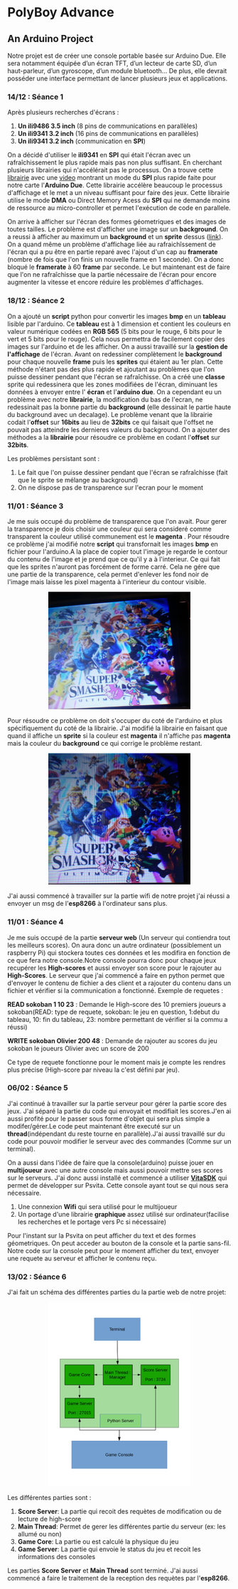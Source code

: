# PolyBoy Advance
## An Arduino Project
Notre projet est de créer une console portable basée sur Arduino Due. Elle sera notamment équipée d’un écran TFT, d’un lecteur de carte SD, d’un haut-parleur, d’un gyroscope, d’un module bluetooth… De plus, elle devrait posséder une interface permettant de lancer plusieurs jeux et applications.

### 14/12 : Séance 1
Après plusieurs recherches d'écrans :

1. **Un ili9486 3.5 inch** (8 pins de communications en parallèles)
2. **Un ili9341 3.2 inch** (16 pins de communications en parallèles)
3. **Un ili9341 3.2 inch** (communication en **SPI**)


On a décidé d'utiliser le **ili9341** en **SPI** qui était l'écran avec un rafraîchissement le plus rapide mais pas non plus suffisant. En cherchant plusieurs librairies qui n'accélérait pas le processus. On a trouve cette [librairie](https://github.com/marekburiak/ILI9341_due) avec une [video](https://www.youtube.com/watch?v=vnEwzN14BsU) montrant un mode du **SPI** plus rapide faite pour notre carte l'**Arduino Due**. Cette librairie accélère beaucoup le processus d'affichage et le met a un niveau suffisant pour faire des jeux. Cette librairie utilise le mode **DMA** ou Direct Memory Acess du **SPI** qui ne demande moins de ressource au micro-controller et permet l'exécution de code en parallele.

On arrive à afficher sur l'écran des formes géometriques et des images de toutes tailles. Le problème est d'afficher une image sur un **background**. On a reussi à afficher au maximum un **background** et un **sprite** dessus ([link](https://www.youtube.com/watch?v=tJE1cOGFOp4&feature=youtu.be)).
On a quand même un problème d'affichage liée au rafraichîssement de l'écran qui a pu être en partie reparé avec l'ajout d'un cap au **framerate** (nombre de fois que l'on finis un nouvelle frame en 1 seconde). On a donc bloqué le **framerate** à 60 **frame** par seconde. Le but maintenant est de faire que l'on ne rafraîchisse que la partie nécessaire de l'écran pour encore augmenter la vitesse et encore réduire les problèmes d'affichages.

### 18/12 : Séance 2

On a ajouté un **script** python pour convertir les images **bmp** en un **tableau** lisible par l'arduino. Ce **tableau** est à 1 dimension et contient les couleurs en valeur numérique codées en **RGB 565** (5 bits pour le rouge, 6 bits pour le vert et 5 bits pour le rouge). Cela nous permettra de facilement copier des images sur l'arduino et de les afficher. On a aussi travaillé sur la **gestion de l'affichage** de l'écran. Avant on redessiner complètement le **background** pour chaque nouvelle **frame** puis les **sprites** qui étaient au 1er plan. Cette méthode n'étant pas des plus rapide et ajoutant au problèmes que l'on puisse dessiner pendant que l'écran se rafraîchisse.  On a créé une **classe** sprite qui redessinera que les zones modifiées de l'écran, diminuant les données à envoyer entre l' **écran** et l'**arduino due**. On a cependant eu un problème avec notre **librairie**, la modification du bas de l'ecran, ne redessinait pas la bonne partie du **background** (elle dessinait le partie haute du background avec un decalage).  Le problème venant que la librairie codait l'**offset** sur **16bits** au lieu de **32bits** ce qui faisait que l'offset ne pouvait  pas atteindre les dernieres valeurs du background. On a ajouter des méthodes a la **librairie** pour résoudre ce problème en codant l'**offset** sur **32bits**.

Les problèmes persistant sont :

1. Le fait que l'on puisse dessiner pendant que l'écran se rafraîchisse (fait que le sprite se mélange au background)
2. On ne dispose pas de transparence sur l'ecran pour le moment

### 11/01 : Séance 3

Je me suis occupé du problème de transparence que l'on avait. Pour gerer la transparence je dois choisir une couleur qui sera consideré comme transparent la couleur utilisé communement est le **magenta** . Pour résoudre ce problème j'ai modifié notre **script** qui transfornait les images **bmp** en fichier pour l'arduino.A la place de copier tout l'image je regarde le contour du contenu de l'image et je prend que ce qu'il y a à l'interieur. Ce qui fait que les sprites n'auront pas forcément de forme carré. Cela ne gére que une partie de la transparence, cela permet d'enlever les fond noir de l'image mais laisse les pixel magenta à l'interieur du contour visible.

<p align="center">
  <img src="images/tranparence_1.jpg" alt="1ere essai de transparence"  width="320px"/>
</p>

Pour résoudre ce problème on doit s'occuper du coté de l'arduino et plus spécifiquement du coté de la librairie. J'ai modifié la librairie en faisant que quand il affiche un **sprite** si la couleur est **magenta** il n'affiche pas **magenta** mais la couleur du **background** ce qui corrige le problème restant.

<p align="center">
  <img src="images/tranparence_3.jpg" alt="1ere essai de transparence"  width="320px"/>
</p>

J'ai aussi commencé à travailler sur la partie wifi de notre projet j'ai réussi a envoyer un msg de l'**esp8266** à l'ordinateur sans plus.


### 11/01 : Séance 4

Je me suis occupé de la partie **serveur web** (Un serveur qui contiendra tout les meilleurs scores). On aura donc un autre ordinateur (possiblement un raspberry Pi) qui stockera toutes ces données et les modifira en fonction de ce que fera notre console.Notre console pourra donc pour chaque jeux recupérer les **High-scores** et aussi envoyer son score pour le rajouter au **High-Scores**. Le serveur que j'ai commencé a faire en python permet que d'envoyer le contenu de fichier a des client et a rajouter du contenu dans un fichier et vérifier si la communication a fonctionné.
Exemple de requetes :

**READ sokoban 1 10 23** : Demande le High-score des 10 premiers joueurs a sokoban(READ: type de requete, sokoban: le jeu en question, 1:debut du tableau, 10: fin du tableau, 23: nombre permettant de vérifier si la commu a réussi)

**WRITE sokoban Olivier 200 48** : Demande de rajouter au scores du jeu sokoban le joueurs Olivier avec un score de 200

Ce type de requete fonctionne pour le moment mais je compte les rendres plus précise (High-score par niveau la c'est défini par jeu).

### 06/02 : Séance 5

J'ai continué à travailler sur la partie serveur pour gérer la partie score des jeux. J'ai séparé la partie du code qui envoyait et modifiait les scores.J'en ai aussi profité pour le passer sous forme d'objet qui sera plus simple a modifer/gérer.Le code peut maintenant être executé sur un **thread**(indépendant du reste tourne en parallèle).J'ai aussi travaillé sur du code pour pouvoir modifier le serveur avec des commandes (Comme sur un terminal).

On a aussi dans l'idée de faire que la console(arduino) puisse jouer en **multijoueur** avec une autre console mais aussi pouvoir mettre ses scores sur le serveurs. J'ai donc aussi installé et commencé a utiliser **[VitaSDK](https://vitasdk.org/)** qui permet de développer sur Psvita. Cette console ayant tout se qui nous sera nécessaire.

1. Une connexion **Wifi** qui sera utilisé pour le multijoueur
2. Un portage d'une librairie **graphique** assez utilisé sur ordinateur(facilise les recherches et le portage vers Pc si nécessaire)

Pour l'instant sur la Psvita on peut afficher du text et des formes géometriques. On peut acceder au bouton de la console et la partie sans-fil. Notre code sur la console peut pour le moment afficher du text, envoyer une requete au serveur et afficher le contenu reçu.

### 13/02 : Séance 6

J'ai fait un schéma des différentes parties du la partie web de notre projet:
<p align="center">
  <img src="images/Server_Scheme.png" alt="Architecture du serveur"  width="320px"/>
</p>

Les différentes parties sont :
1. **Score Server**: La partie qui recoit des requètes de modification ou de lecture de high-score
2. **Main Thread**: Permet de gerer les différentes partie du serveur (ex: les allumé ou non)
3. **Game Core**: La partie ou est calculé la physique du jeu
4. **Game Server**: La partie qui envoie le status du jeu et recoit les informations des consoles

Les parties **Score Server** et **Main Thread** sont terminé. J'ai aussi commencé a faire le traitement de la reception des requètes par l'**esp8266**.
